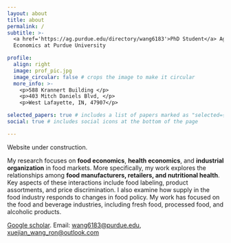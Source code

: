 ```yaml
---
layout: about
title: about
permalink: /
subtitle: >-
  <a href='https://ag.purdue.edu/directory/wang6183'>PhD Student</a> Agricultural
  Economics at Purdue University

profile:
  align: right
  image: prof_pic.jpg
  image_circular: false # crops the image to make it circular
  more_info: >-
    <p>588 Krannert Building </p>
    <p>403 Mitch Daniels Blvd, </p>
    <p>West Lafayette, IN, 47907</p>

selected_papers: true # includes a list of papers marked as "selected={true}"
social: true # includes social icons at the bottom of the page

---
```


Website under construction.

My research focuses on **food economics**, **health economics**, and **industrial
organization** in food markets. More specifically, my work explores the
relationships among **food manufacturers, retailers, and nutritional health**.
Key aspects of these interactions include food labeling, product assortments, and
price discrimination. I also examine how supply in the food industry responds to
changes in food policy. My work has focused on the food and beverage industries,
including fresh food, processed food, and alcoholic products.

[Google scholar](https://scholar.google.com/citations?user=WzFYCQ0AAAAJ). Email:
wang6183@purdue.edu, xuejian_wang_ron@outlook.com
